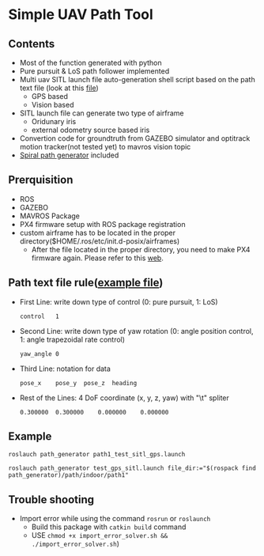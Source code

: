# Simple UAV Path Tool
## Contents
* Most of the function generated with python
* Pure pursuit & LoS path follower implemented
* Multi uav SITL launch file auto-generation shell script based on the path text file (look at this [file](path/sitl_launch_generator/README.md))
  * GPS based
  * Vision based
* SITL launch file can generate two type of airframe
  * Oridunary iris
  * external odometry source based iris
* Convertion code for groundtruth from GAZEBO simulator and optitrack motion tracker(not tested yet) to mavros vision topic
* [Spiral path generator](scripts/spiral_path_gen.py) included

## Prerquisition
* ROS
* GAZEBO
* MAVROS Package
* PX4 firmware setup with ROS package registration
* custom airframe has to be located in the proper directory($HOME/.ros/etc/init.d-posix/airframes)
  * After the file located in the proper directory, you need to make PX4 firmware again. Please refer to this [web](https://docs.px4.io/master/en/dev_airframes/adding_a_new_frame.html).

## Path text file rule([example file](path/indoor/path1/uav0.txt))
* First Line: write down type of control (0: pure pursuit, 1: LoS)
  ```
  control	1
  ```
* Second Line: write down type of yaw rotation (0: angle position control, 1: angle trapezoidal rate control)
  ```
  yaw_angle	0
  ```
* Third Line: notation for data
  ```
  pose_x	pose_y	pose_z	heading
  ```
* Rest of the Lines: 4 DoF coordinate (x, y, z, yaw) with "\t" spliter
  ```
  0.300000	0.300000	0.000000	0.000000
  ```
## Example
```
roslauch path_generator path1_test_sitl_gps.launch
```
```
roslauch path_generator test_gps_sitl.launch file_dir:="$(rospack find path_generator)/path/indoor/path1"
```
## Trouble shooting
* Import error while using the command ```rosrun``` or ```roslaunch```
  * Build this package with ```catkin build``` command
  * USE ```chmod +x import_error_solver.sh && ./import_error_solver.sh```)
	
  
